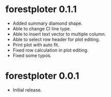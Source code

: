 # forestploter 0.1.1
-   Added summary diamond shape.
-   Able to change CI line type.
-   Able to insert text vector to multiple column.
-   Able to select row header for plot editing.
-   Print plot with auto fit.
-   Fixed row calculation in plot editing.
-   Fixed some typos.

# forestploter 0.0.1

-   Initial release.
